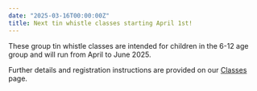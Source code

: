 ```yaml
---
date: "2025-03-16T00:00:00Z"
title: Next tin whistle classes starting April 1st!
---
```


These group tin whistle classes are intended for children in the 6-12 age group and will run from April to June 2025.

Further details and registration instructions are provided on our [Classes](../../../classes/) page.
